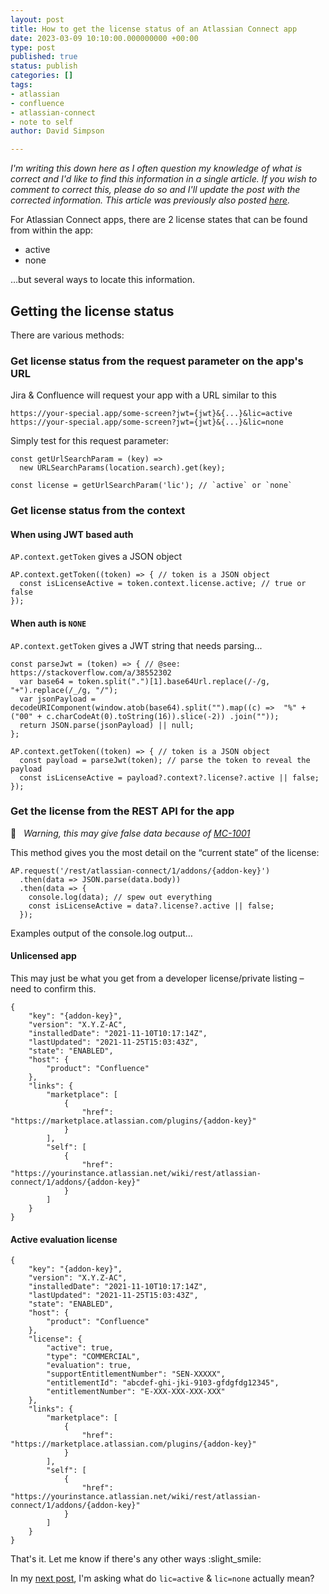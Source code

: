 ```yaml
---
layout: post
title: How to get the license status of an Atlassian Connect app 
date: 2023-03-09 10:10:00.000000000 +00:00
type: post
published: true
status: publish
categories: []
tags:
- atlassian
- confluence
- atlassian-connect
- note to self
author: David Simpson

---
```


*I'm writing this down here as I often question my knowledge of what is correct and I'd like to find this information in a single article. 
If you wish to comment to correct this, please do so and I'll update the post with the corrected information. 
This article was previously also posted [here](https://community.developer.atlassian.com/t/how-to-get-the-license-status-of-an-atlassian-connect-app/57066).*

For Atlassian Connect apps, there are 2 license states that can be found from within the app:

* active
* none

…but several ways to locate this information.

## Getting the license status

There are various methods:

### Get license status from the request parameter on the app's URL

Jira & Confluence will request your app with a URL similar to this

```
https://your-special.app/some-screen?jwt={jwt}&{...}&lic=active
https://your-special.app/some-screen?jwt={jwt}&{...}&lic=none
```

Simply test for this request parameter:

```
const getUrlSearchParam = (key) =>
  new URLSearchParams(location.search).get(key);
		
const license = getUrlSearchParam('lic'); // `active` or `none`
```

### Get license status from the context

#### When using JWT based auth

`AP.context.getToken` gives a JSON object

```
AP.context.getToken((token) => { // token is a JSON object
  const isLicenseActive = token.context.license.active; // true or false
});
```

#### When auth is `NONE`

`AP.context.getToken` gives a JWT string that needs parsing...

```
const parseJwt = (token) => { // @see: https://stackoverflow.com/a/38552302
  var base64 = token.split(".")[1].base64Url.replace(/-/g, "+").replace(/_/g, "/");
  var jsonPayload = decodeURIComponent(window.atob(base64).split("").map((c) =>  "%" + ("00" + c.charCodeAt(0).toString(16)).slice(-2)) .join(""));
  return JSON.parse(jsonPayload) || null;
};

AP.context.getToken((token) => { // token is a JSON object
  const payload = parseJwt(token); // parse the token to reveal the payload
  const isLicenseActive = payload?.context?.license?.active || false;
});
```

### Get the license from the REST API for the app

🔴  &nbsp; *Warning, this may give false data because of [MC-1001](https://ecosystem.atlassian.net/browse/MC-1001)*



This method gives you the most detail on the “current state” of the license:

```
AP.request('/rest/atlassian-connect/1/addons/{addon-key}')
  .then(data => JSON.parse(data.body))
  .then(data => {
  	console.log(data); // spew out everything
	const isLicenseActive = data?.license?.active || false;
  });
```

Examples output of the console.log output…

#### Unlicensed app

This may just be what you get from a developer license/private listing – need to confirm this.

```
{
	"key": "{addon-key}",
	"version": "X.Y.Z-AC",
	"installedDate": "2021-11-10T10:17:14Z",
	"lastUpdated": "2021-11-25T15:03:43Z",
	"state": "ENABLED",
	"host": {
		"product": "Confluence"
	},
	"links": {
		"marketplace": [
			{
				"href": "https://marketplace.atlassian.com/plugins/{addon-key}"
			}
		],
		"self": [
			{
				"href": "https://yourinstance.atlassian.net/wiki/rest/atlassian-connect/1/addons/{addon-key}"
			}
		]
	}
}
```

#### Active evaluation license

```
{
	"key": "{addon-key}",
	"version": "X.Y.Z-AC",
	"installedDate": "2021-11-10T10:17:14Z",
	"lastUpdated": "2021-11-25T15:03:43Z",
	"state": "ENABLED",
	"host": {
		"product": "Confluence"
	},
	"license": {
		"active": true,
		"type": "COMMERCIAL",
		"evaluation": true,
		"supportEntitlementNumber": "SEN-XXXXX",
		"entitlementId": "abcdef-ghi-jki-9103-gfdgfdg12345",
		"entitlementNumber": "E-XXX-XXX-XXX-XXX"
	},
	"links": {
		"marketplace": [
			{
				"href": "https://marketplace.atlassian.com/plugins/{addon-key}"
			}
		],
		"self": [
			{
				"href": "https://yourinstance.atlassian.net/wiki/rest/atlassian-connect/1/addons/{addon-key}"
			}
		]
	}
}
```

That's it. Let me know if there's any other ways :slight_smile: 

In my [next post](https://community.developer.atlassian.com/t/what-is-the-atlassian-connect-licensing-lifecycle/57067), I'm asking what do `lic=active` & `lic=none` actually mean?
